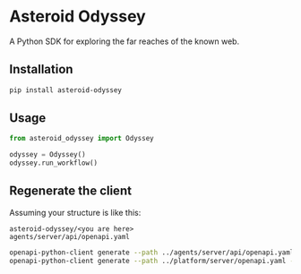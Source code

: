 # Asteroid Odyssey

A Python SDK for exploring the far reaches of the known web.

## Installation

```bash
pip install asteroid-odyssey
```

## Usage

```python
from asteroid_odyssey import Odyssey

odyssey = Odyssey()
odyssey.run_workflow()
```

## Regenerate the client

Assuming your structure is like this:
```
asteroid-odyssey/<you are here>
agents/server/api/openapi.yaml
```

```bash
openapi-python-client generate --path ../agents/server/api/openapi.yaml --output-path src/api/generated/agents --overwrite
openapi-python-client generate --path ../platform/server/openapi.yaml --output-path src/api/generated/platform --overwrite
```

